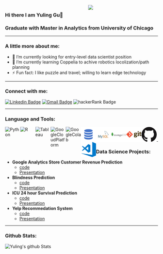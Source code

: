 

<img align='right' src="https://www.eschoolnews.com/files/2018/03/coding1.jpg" width="230">

### Hi there I am Yuling Gu👋
### Graduate with Master in Analytics from University of Chicago

---
 ### A little more about me:

- 🔭 I’m currently looking for entry-level data scientist position
- 🌱 I’m currently learning Coppelia to achive robotics locolization/path planning
- ⚡ Fun fact: I like puzzle and travel; willing to learn edge technology

---
### Connect with me:

[![Linkedin Badge](https://img.shields.io/badge/-YulingGu-blue?style=flat-square&logo=Linkedin&logoColor=white&link=https://www.linkedin.com/in/yuling-gu-b61614104/)](https://www.linkedin.com/in/yuling-gu-b61614104/)
[![Gmail Badge](https://img.shields.io/badge/Gmail-c14438?style=flat-square&logo=Gmail&logoColor=white&link=mailto:betty19950330@gmail.com)](mailto:betty19950330@gmail.com)
![hackerRank Badge](https://img.shields.io/badge/-HackerRank-black?style=flat-square&logo=HackerRank&logoColor=white&link=https://www.hackerrank.com/gu_349?hr_r=1/)


---
### Language and Tools:


<img align="left" alt="Python" width="50px" src="https://www.iconfinder.com/data/icons/logos-and-brands/512/267_Python_logo-512.png" />
<img align="left" alt="R" width="50px" src="https://cdn.iconscout.com/icon/free/png-256/r-5-283170.png" />
<img align="left" alt="Tableau" width="50px" src="https://www.thedataschool.co.uk/wp-content/uploads/2017/11/Tableau-Server-Icon.png" />
<img align="left" alt="GoogleCloudPlatform" width="50px" src="https://cdn.iconscout.com/icon/free/png-512/google-cloud-2038785-1721675.png" />
<img align="left" alt="GoogleColab" width="50px" src="https://colab.research.google.com/img/colab_favicon_256px.png" />
<img align="left" alt="SQL" width="50px" src="https://raw.githubusercontent.com/github/explore/80688e429a7d4ef2fca1e82350fe8e3517d3494d/topics/sql/sql.png" />
<img align="left" alt="MySQL" width="50px" src="https://raw.githubusercontent.com/github/explore/80688e429a7d4ef2fca1e82350fe8e3517d3494d/topics/mysql/mysql.png" />
<img align="left" alt="MongoDB" width="50px" src="https://raw.githubusercontent.com/github/explore/80688e429a7d4ef2fca1e82350fe8e3517d3494d/topics/mongodb/mongodb.png" />
<img align="left" alt="Git" width="50px" src="https://raw.githubusercontent.com/github/explore/80688e429a7d4ef2fca1e82350fe8e3517d3494d/topics/git/git.png" />
<img align="left" alt="GitHub" width="50px" src="https://raw.githubusercontent.com/github/explore/78df643247d429f6cc873026c0622819ad797942/topics/github/github.png" />
<img align="left" alt="Visual Studio Code" width="50px" src="https://raw.githubusercontent.com/github/explore/80688e429a7d4ef2fca1e82350fe8e3517d3494d/topics/visual-studio-code/visual-studio-code.png" />

<br />
<br />

---

### Data Science Projects:

- **Google Analytics Store Customer Revenue Prediction**
  - [code](https://github.com/yuling0330/Google-Store-Analytics-Transactions-Revenue-Prediction/tree/master/notebook)
  - [Presentation](https://github.com/yuling0330/Google-Store-Analytics-Transactions-Revenue-Prediction/blob/master/presentation/Customer_Revenue_Prediction_Presentation.pdf)
- **Blindness Prediction**
  - [code](https://github.com/yuling0330/Blindness_Detection_Image_Recognition/tree/master/notebook)
  - [Presentation](https://github.com/yuling0330/Blindness_Detection_Image_Recognition/blob/master/presentation/blindess_detection_presentation.pdf)
- **ICU 24 hour Survival Prediction**
  - [code](https://github.com/yuling0330/icu_24hour_survival_analysis/tree/master/notebook)
  - [Presentation](https://github.com/yuling0330/icu_24hour_survival_analysis/tree/master/presentation)
 - **Yelp Recommedation System**
   - [code](https://github.com/yuling0330/yelp-review-big-data/tree/master/notebook)
   - [Presentation](https://github.com/yuling0330/yelp-review-big-data/tree/master/presentation)

---

### Github Stats:
<img align="left" alt="Yuling's github Stats" src="https://github-readme-stats.vercel.app/api?username=yuling0330&show_icons=true&hide_border=true" />
